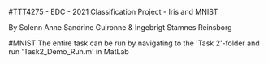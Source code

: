 #TTT4275 - EDC - 2021
Classification Project - Iris and MNIST

By Solenn Anne Sandrine Guironne & Ingebrigt Stamnes Reinsborg

#MNIST
The entire task can be run by navigating to the 'Task 2'-folder and run 'Task2_Demo_Run.m' in MatLab
